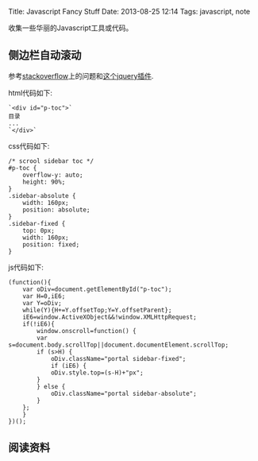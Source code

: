 Title: Javascript Fancy Stuff
Date: 2013-08-25 12:14
Tags: javascript, note

收集一些华丽的Javascript工具或代码。

## 侧边栏自动滚动

参考[stackoverflow](http://stackoverflow.com/questions/9350461/how-to-add-css-style-if-user-scroll-page-over-112px/9350600#9350600)上的问题和[这个jquery插件](https://github.com/cheald/floatingFixed/blob/master/jquery.floatingFixed.js).

html代码如下:

	`<div id="p-toc">`
	目录
	...
	`</div>`

css代码如下:

	/* scrool sidebar toc */
	#p-toc {
	    overflow-y: auto;
	    height: 90%;
	}
	.sidebar-absolute {
	    width: 160px;
	    position: absolute;
	}
	.sidebar-fixed {
	    top: 0px;
	    width: 160px;
	    position: fixed;
	}

js代码如下:

	(function(){
	    var oDiv=document.getElementById("p-toc");
	    var H=0,iE6;
	    var Y=oDiv;
	    while(Y){H+=Y.offsetTop;Y=Y.offsetParent};
	    iE6=window.ActiveXObject&&!window.XMLHttpRequest;
	    if(!iE6){
	        window.onscroll=function() {
		    var s=document.body.scrollTop||document.documentElement.scrollTop;
		    if (s>H) {
		        oDiv.className="portal sidebar-fixed";
		        if (iE6) {
			    oDiv.style.top=(s-H)+"px";
			}
		    } else {
		        oDiv.className="portal sidebar-absolute";
		    }
		};
	    }
	})();

## 阅读资料

